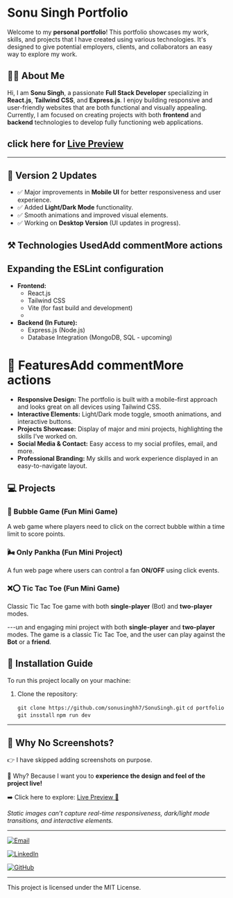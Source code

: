 # Sonu Singh Portfolio

Welcome to my **personal portfolio**! This portfolio showcases my work, skills, and projects that I have created using various technologies. It's designed to give potential employers, clients, and collaborators an easy way to explore my work.

## 👨‍💻 About Me

Hi, I am **Sonu Singh**, a passionate **Full Stack Developer** specializing in **React.js**, **Tailwind CSS**, and **Express.js**. I enjoy building responsive and user-friendly websites that are both functional and visually appealing. Currently, I am focused on creating projects with both **frontend** and **backend** technologies to develop fully functioning web applications.

click here for [**Live Preview**](https://sonusingh.vercel.app)  
---

---

## 📢 Version 2 Updates

- ✅ Major improvements in **Mobile UI** for better responsiveness and user experience.
- ✅ Added **Light/Dark Mode** functionality.
- ✅ Smooth animations and improved visual elements.
- ✅ Working on **Desktop Version** (UI updates in progress).

## ⚒️ Technologies UsedAdd commentMore actions

## Expanding the ESLint configuration
- **Frontend:**
  - React.js
  - Tailwind CSS
  - Vite (for fast build and development)
  - 
- **Backend (In Future):**
  - Express.js (Node.js)
  - Database Integration (MongoDB, SQL - upcoming)
 
# 🧩 FeaturesAdd commentMore actions

- **Responsive Design:** The portfolio is built with a mobile-first approach and looks great on all devices using Tailwind CSS.
- **Interactive Elements:** Light/Dark mode toggle, smooth animations, and interactive buttons.
- **Projects Showcase:** Display of major and mini projects, highlighting the skills I’ve worked on.
- **Social Media & Contact:** Easy access to my social profiles, email, and more.
- **Professional Branding:** My skills and work experience displayed in an easy-to-navigate layout.


## 💻 Projects

### 🎯 Bubble Game (Fun Mini Game)
A web game where players need to click on the correct bubble within a time limit to score points.

### 🌬️ Only Pankha (Fun Mini Project)
A fun web page where users can control a fan **ON/OFF** using click events.

### ❌⭕ Tic Tac Toe (Fun Mini Game)
Classic Tic Tac Toe game with both **single-player** (Bot) and **two-player** modes.

---un and engaging mini project with both **single-player** and **two-player** modes. The game is a classic Tic Tac Toe, and the user can play against the **Bot** or a **friend**. 


## 🚀 Installation Guide

To run this project locally on your machine:

1. Clone the repository:

   `git clone https://github.com/sonusinghh7/SonuSingh.git`
   `cd portfolio`
   `git insstall`
   `npm run dev`

---

## 📸 Why No Screenshots?

👉 I have skipped adding screenshots on purpose.

🧐 Why? Because I want you to **experience the design and feel of the project live!**

➡️ Click here to explore: [Live Preview 🚀](https://sonusingh.vercel.app)

*Static images can’t capture real-time responsiveness, dark/light mode transitions, and interactive elements.*

---

<a href="mailto:info7sonu@gmail.com"><img src="https://img.shields.io/badge/Email-info7sonu%40gmail.com-red?style=for-the-badge&logo=gmail&logoColor=white" alt="Email" /></a>

<a href="https://linkedin.com/in/sonusinghh7" target="_blank"><img src="https://img.shields.io/badge/LinkedIn-sonusinghh7-blue?style=for-the-badge&logo=linkedin&logoColor=white" alt="LinkedIn" /></a>

<a href="https://github.com/sonusinghh7" target="_blank"><img src="https://img.shields.io/badge/GitHub-sonusinghh7-black?style=for-the-badge&logo=github&logoColor=white" alt="GitHub" /></a>



---


This project is licensed under the MIT License.
